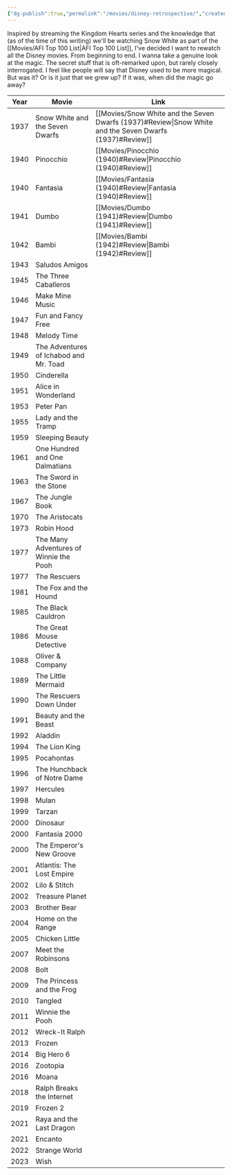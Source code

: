 ```yaml
---
{"dg-publish":true,"permalink":"/movies/disney-retrospective/","created":"2024-05-28","updated":"2024-06-04"}
---
```



Inspired by streaming the Kingdom Hearts series and the knowledge that (as of the time of this writing) we'll be watching Snow White as part of the [[Movies/AFI Top 100 List\|AFI Top 100 List]], I've decided I want to rewatch all the Disney movies. From beginning to end. I wanna take a genuine look at the magic. The secret stuff that is oft-remarked upon, but rarely closely interrogated. I feel like people will say that Disney used to be more magical. But was it? Or is it just that we grew up? If it was, when did the magic go away?

| Year | Movie                                  | Link                                              |
| ---- | -------------------------------------- | ------------------------------------------------- |
| 1937 | Snow White and the Seven Dwarfs        | [[Movies/Snow White and the Seven Dwarfs (1937)#Review\|Snow White and the Seven Dwarfs (1937)#Review]] |
| 1940 | Pinocchio                              | [[Movies/Pinocchio (1940)#Review\|Pinocchio (1940)#Review]]                       |
| 1940 | Fantasia                               | [[Movies/Fantasia (1940)#Review\|Fantasia (1940)#Review]]                        |
| 1941 | Dumbo                                  | [[Movies/Dumbo (1941)#Review\|Dumbo (1941)#Review]]                           |
| 1942 | Bambi                                  | [[Movies/Bambi (1942)#Review\|Bambi (1942)#Review]]                           |
| 1943 | Saludos Amigos                         |                                                   |
| 1945 | The Three Caballeros                   |                                                   |
| 1946 | Make Mine Music                        |                                                   |
| 1947 | Fun and Fancy Free                     |                                                   |
| 1948 | Melody Time                            |                                                   |
| 1949 | The Adventures of Ichabod and Mr. Toad |                                                   |
| 1950 | Cinderella                             |                                                   |
| 1951 | Alice in Wonderland                    |                                                   |
| 1953 | Peter Pan                              |                                                   |
| 1955 | Lady and the Tramp                     |                                                   |
| 1959 | Sleeping Beauty                        |                                                   |
| 1961 | One Hundred and One Dalmatians         |                                                   |
| 1963 | The Sword in the Stone                 |                                                   |
| 1967 | The Jungle Book                        |                                                   |
| 1970 | The Aristocats                         |                                                   |
| 1973 | Robin Hood                             |                                                   |
| 1977 | The Many Adventures of Winnie the Pooh |                                                   |
| 1977 | The Rescuers                           |                                                   |
| 1981 | The Fox and the Hound                  |                                                   |
| 1985 | The Black Cauldron                     |                                                   |
| 1986 | The Great Mouse Detective              |                                                   |
| 1988 | Oliver & Company                       |                                                   |
| 1989 | The Little Mermaid                     |                                                   |
| 1990 | The Rescuers Down Under                |                                                   |
| 1991 | Beauty and the Beast                   |                                                   |
| 1992 | Aladdin                                |                                                   |
| 1994 | The Lion King                          |                                                   |
| 1995 | Pocahontas                             |                                                   |
| 1996 | The Hunchback of Notre Dame            |                                                   |
| 1997 | Hercules                               |                                                   |
| 1998 | Mulan                                  |                                                   |
| 1999 | Tarzan                                 |                                                   |
| 2000 | Dinosaur                               |                                                   |
| 2000 | Fantasia 2000                          |                                                   |
| 2000 | The Emperor's New Groove               |                                                   |
| 2001 | Atlantis: The Lost Empire              |                                                   |
| 2002 | Lilo & Stitch                          |                                                   |
| 2002 | Treasure Planet                        |                                                   |
| 2003 | Brother Bear                           |                                                   |
| 2004 | Home on the Range                      |                                                   |
| 2005 | Chicken Little                         |                                                   |
| 2007 | Meet the Robinsons                     |                                                   |
| 2008 | Bolt                                   |                                                   |
| 2009 | The Princess and the Frog              |                                                   |
| 2010 | Tangled                                |                                                   |
| 2011 | Winnie the Pooh                        |                                                   |
| 2012 | Wreck-It Ralph                         |                                                   |
| 2013 | Frozen                                 |                                                   |
| 2014 | Big Hero 6                             |                                                   |
| 2016 | Zootopia                               |                                                   |
| 2016 | Moana                                  |                                                   |
| 2018 | Ralph Breaks the Internet              |                                                   |
| 2019 | Frozen 2                               |                                                   |
| 2021 | Raya and the Last Dragon               |                                                   |
| 2021 | Encanto                                |                                                   |
| 2022 | Strange World                          |                                                   |
| 2023 | Wish                                   |                                                   |
